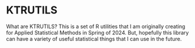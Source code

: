 
# KTRUTILS

What are KTRUTILS? This is a set of R utilities that I am originally creating for Applied Statistical Methods in Spring of 2024. But, hopefully this library can have a variety of useful statistical things that I can use in the future.
